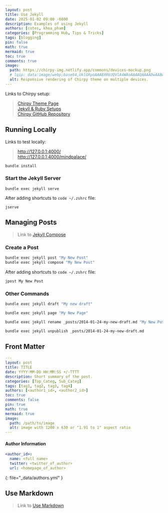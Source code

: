```yaml
---
layout: post
title: Use Jekyll
date: 2025-01-02 09:00 -0800
description: Examples of using Jekyll
authors: [cotes, khoa_pham]
categories: [Programming Hub, Tips & Tricks]
tags: [blogging]
pin: false
math: true
mermaid: true
toc: true
comments: true
image:
  path: https://chirpy-img.netlify.app/commons/devices-mockup.png
  # lqip: data:image/webp;base64,UklGRpoAAABXRUJQVlA4WAoAAAAQAAAADwAABwAAQUxQSDIAAAARL0AmbZurmr57yyIiqE8oiG0bejIYEQTgqiDA9vqnsUSI6H+oAERp2HZ65qP/VIAWAFZQOCBCAAAA8AEAnQEqEAAIAAVAfCWkAALp8sF8rgRgAP7o9FDvMCkMde9PK7euH5M1m6VWoDXf2FkP3BqV0ZYbO6NA/VFIAAAA
  alt: Responsive rendering of Chirpy theme on multiple devices.
---
```


Links to Chirpy setup:
> [Chirpy Theme Page](https://chirpy.cotes.page)  
> [Jekyll & Ruby Setups](https://jekyllrb.com/docs/installation/)  
> [Chirpy GitHub Repository](https://github.com/cotes2020/jekyll-theme-chirpy/wiki)

<!-- --- -->

## Running Locally   
Links to test locally:  
> <http://127.0.0.1:4000/>  
> <http://127.0.0.1:4000/mindpalace/>  

```shell
bundle install
```


### Start the Jekyll Server   
```shell
bundle exec jekyll serve
```

After adding shortcuts to `code ~/.zshrc` file:
```shell
jserve
```


## Managing Posts   
> Link to [Jekyll Compose](https://github.com/jekyll/jekyll-compose)


### Create a Post   
```bash
bundle exec jekyll post "My New Post"
bundle exec jekyll compose "My New Post"
```

After adding shortcuts to `code ~/.zshrc` file:
```shell
jpost My New Post
```


### Other Commands   
```bash
bundle exec jekyll draft "My new draft"
```

```bash
bundle exec jekyll page "My New Page"
```

```bash
bundle exec jekyll rename _posts/2014-01-24-my-new-draft.md "My New Post"
```

```bash
bundle exec jekyll unpublish _posts/2014-01-24-my-new-draft.md
```


## Front Matter   
```yaml
---
layout: post
title: TITLE
date: YYYY-MM-DD HH:MM:SS +/-TTTT
description: Short summary of the post.
categories: [Top_Categ, Sub_Categ]
tags: [tag1, tag2, tag3, tag4]
authors: [<author1_id>, <author2_id>]
toc: true
comments: false
pin: true
math: true
mermaid: true
image:
  path: /path/to/image
  alt: image with 1200 x 630 or "1.91 to 1" aspect ratio
---
```


#### Author Information   
```yaml
<author_id>:
  name: <full name>
  twitter: <twitter_of_author>
  url: <homepage_of_author>
```
{: file="_data/authors.yml" }


## Use Markdown 
> Link to [Use Markdown](https://khoapham1002.github.io/mindpalace/posts/use-markdown/)  
